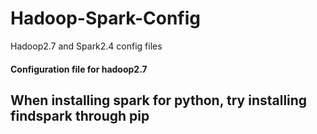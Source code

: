 # Hadoop-Spark-Config
Hadoop2.7 and Spark2.4 config files
#### Configuration file for hadoop2.7
## When installing spark for python, try installing findspark through pip